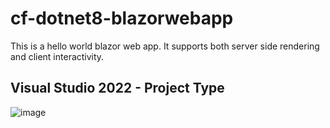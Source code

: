 # cf-dotnet8-blazorwebapp
This is a hello world blazor web app. It supports both server side rendering and client interactivity.

## Visual Studio 2022 - Project Type
![image](https://github.com/nidhisht/cf-dotnet8-blazorwebapp/assets/42999787/c5302a35-91cc-4dfb-a0b4-93d8a6a7960f)

